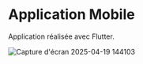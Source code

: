 # Application Mobile

Application réalisée avec Flutter.

![Capture d'écran 2025-04-19 144103](https://github.com/user-attachments/assets/2809c09d-da1f-4810-b5ca-e88c0ee0e162)
